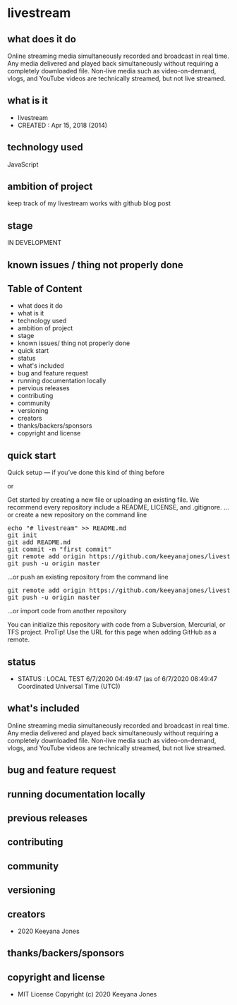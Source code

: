 # livestream

## what does it do 
Online streaming media simultaneously recorded and broadcast in real time. Any media delivered and played back simultaneously without requiring a completely downloaded file. Non-live media such as video-on-demand, vlogs, and YouTube videos are technically streamed, but not live streamed. 

## what is it
- livestream
- CREATED : Apr 15, 2018 (2014)

## technology used
JavaScript 

## ambition of project
keep track of my livestream works with github blog post

## stage
IN DEVELOPMENT

## known issues / thing not properly done 

## Table of Content
- what does it do 
- what is it
- technology used
- ambition of project
- stage
- known issues/ thing not properly done
- quick start
- status
- what's included
- bug and feature request
- running documentation locally
- pervious releases
- contributing
- community 
- versioning
- creators
- thanks/backers/sponsors
- copyright and license

## quick start
Quick setup — if you’ve done this kind of thing before

or

Get started by creating a new file or uploading an existing file. We recommend every repository include a README, LICENSE, and .gitignore.
…or create a new repository on the command line

<pre>
echo "# livestream" >> README.md
git init
git add README.md
git commit -m "first commit"
git remote add origin https://github.com/keeyanajones/livestream.git
git push -u origin master
</pre>                

…or push an existing repository from the command line

<pre>
git remote add origin https://github.com/keeyanajones/livestream.git
git push -u origin master
</pre>

…or import code from another repository

You can initialize this repository with code from a Subversion, Mercurial, or TFS project.
ProTip! Use the URL for this page when adding GitHub as a remote. 

## status
- STATUS : LOCAL TEST 6/7/2020 04:49:47 (as of 6/7/2020 08:49:47 Coordinated Universal Time (UTC))

## what's included
Online streaming media simultaneously recorded and broadcast in real time. Any media delivered and played back simultaneously without requiring a completely downloaded file. Non-live media such as video-on-demand, vlogs, and YouTube videos are technically streamed, but not live streamed. 
    
## bug and feature request

## running documentation locally

## previous releases

## contributing

## community
 
## versioning

## creators
  - 2020 Keeyana Jones

## thanks/backers/sponsors

## copyright and license 
  - MIT License Copyright (c) 2020 Keeyana Jones
